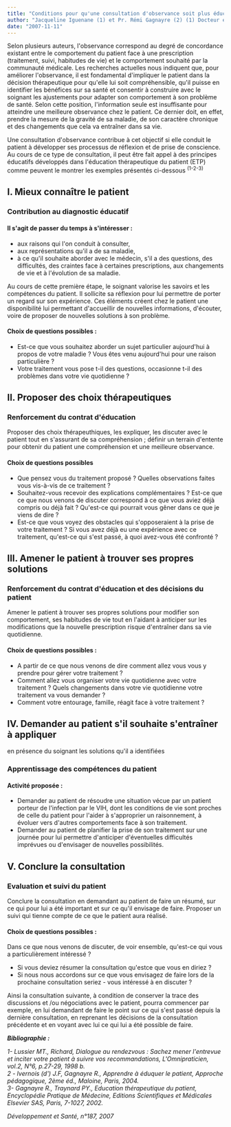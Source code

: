 ```yaml
---
title: "Conditions pour qu'une consultation d'observance soit plus éducative"
author: "Jacqueline Iguenane (1) et Pr. Rémi Gagnayre (2) (1) Docteur en Sciences de l'éducation, Format Santé. (2) Professeur des Sciences de l'éducation, laboratoire de pédagogie de la Santé, UPRES EA3412, Université parisl3, UFR SMBH, Bobigny."
date: "2007-11-11"
---
```


Selon plusieurs auteurs, l'observance correspond au degré de concordance existant entre le comportement du patient face à une prescription (traitement, suivi, habitudes de vie) et le comportement souhaité par la communauté médicale. Les recherches actuelles nous indiquent que, pour améliorer l'observance, il est fondamental d'impliquer le patient dans la décision thérapeutique pour qu'elle lui soit compréhensible, qu'il puisse en identifier les bénéfices sur sa santé et consentir à construire avec le soignant les ajustements pour adapter son comportement à son problème de santé. Selon cette position, l'information seule est insuffisante pour atteindre une meilleure observance chez le patient. Ce dernier doit, en effet, prendre la mesure de la gravité de sa maladie, de son caractère chronique et des changements que cela va entraîner dans sa vie.

Une consultation d'observance contribue à cet objectif si elle conduit le patient à développer ses processus de réflexion et de prise de conscience. Au cours de ce type de consultation, il peut être fait appel à des principes éducatifs développés dans l'éducation thérapeutique du patient (ETP) comme peuvent le montrer les exemples présentés ci-dessous <sup>(1-2-3)</sup>

## I. Mieux connaître le patient

### Contribution au diagnostic éducatif

#### Il s'agit de passer du temps à s'intéresser :

*   aux raisons qui l'on conduit à consulter,
*   aux représentations qu'il a de sa maladie,
*   à ce qu'il souhaite aborder avec le médecin, s'il a des questions, des difficultés, des craintes face à certaines prescriptions, aux changements de vie et à l'évolution de sa maladie.

Au cours de cette première étape, le soignant valorise les savoirs et les compétences du patient. Il sollicite sa réflexion pour lui permettre de porter un regard sur son expérience. Ces éléments créent chez le patient une disponibilité lui permettant d'accueillir de nouvelles informations, d'écouter, voire de proposer de nouvelles solutions à son problème.

#### Choix de questions possibles :

*   Est-ce que vous souhaitez aborder un sujet particulier aujourd'hui à propos de votre maladie ? Vous êtes venu aujourd'hui pour une raison particulière ?
*   Votre traitement vous pose t-il des questions, occasionne t-il des problèmes dans votre vie quotidienne ?

## II. Proposer des choix thérapeutiques

### Renforcement du contrat d'éducation

Proposer des choix thérapeuthiques, les expliquer, les discuter avec le patient tout en s'assurant de sa compréhension ; définir un terrain d'entente pour obtenir du patient une compréhension et une meilleure observance.

#### Choix de questions possibles

*   Que pensez vous du traitement proposé ? Quelles observations faites vous vis-à-vis de ce traitement ?
*   Souhaitez-vous recevoir des explications complémentaires ? Est-ce que ce que nous venons de discuter correspond à ce que vous aviez déjà compris ou déjà fait ? Qu'est-ce qui pourrait vous gêner dans ce que je viens de dire ?
*   Est-ce que vous voyez des obstacles qui s'opposeraient à la prise de votre traitement ? Si vous avez déjà eu une expérience avec ce traitement, qu'est-ce qui s'est passé, à quoi avez-vous été confronté ?

## III. Amener le patient à trouver ses propres solutions

### Renforcement du contrat d'éducation et des décisions du patient

Amener le patient à trouver ses propres solutions pour modifier son comportement, ses habitudes de vie tout en l'aidant à anticiper sur les modifications que la nouvelle prescription risque d'entraîner dans sa vie quotidienne.

#### Choix de questions possibles :

*   A partir de ce que nous venons de dire comment allez vous vous y prendre pour gérer votre traitement ?
*   Comment allez vous organiser votre vie quotidienne avec votre traitement ? Quels changements dans votre vie quotidienne votre traitement va vous demander ?
*   Comment votre entourage, famille, réagit face à votre traitement ?

## IV. Demander au patient s'il souhaite s'entraîner à appliquer  
en présence du soignant les solutions qu'il a identifiées

### Apprentissage des compétences du patient

#### Activité proposée :

*   Demander au patient de résoudre une situation vécue par un patient porteur de l'infection par le VIH, dont les conditions de vie sont proches de celle du patient pour l'aider à s'approprier un raisonnement, à évoluer vers d'autres comportements face à son traitement.  
*   Demander au patient de planifier la prise de son traitement sur une journée pour lui permettre d'anticiper d'éventuelles difficultés imprévues ou d'envisager de nouvelles possibilités.

## V. Conclure la consultation

### Evaluation et suivi du patient

Conclure la consultation en demandant au patient de faire un résumé, sur ce qui pour lui a été important et sur ce qu'il envisage de faire. Proposer un suivi qui tienne compte de ce que le patient aura réalisé.

#### Choix de questions possibles :

Dans ce que nous venons de discuter, de voir ensemble, qu'est-ce qui vous a particulièrement intéressé ?

*   Si vous deviez résumer la consultation qu'estce que vous en diriez ?
*   Si nous nous accordons sur ce que vous envisagez de faire lors de la prochaine consultation seriez - vous intéressé à en discuter ?

Ainsi la consultation suivante, à condition de conserver la trace des discussions et /ou négociations avec le patient, pourra commencer par exemple, en lui demandant de faire le point sur ce qui s'est passé depuis la dernière consultation, en reprenant les décisions de la consultation précédente et en voyant avec lui ce qui lui a été possible de faire.

**_Bibliographie :_**

_1- Lussier MT., Richard, Dialogue au rendezvous : Sachez mener l'entrevue et inciter votre patient à suivre vos recommandations, L'Omnipraticien, vol.2, N°6, p.27-29, 1998 b.  
2 - lvernois (d') J.F, Gagnayre R., Apprendre à éduquer le patient, Approche pédagogique, 2ème éd., Maloine, Paris, 2004._  
_3- Gagnayre R., Traynard PY., Education thérapeutique du patient, Encyclopédie Pratique de Médecine, Editions Scientifiques et Médicales Elsevier SAS, Paris, 7-1027, 2002._

_Développement et Santé, n°187, 2007_